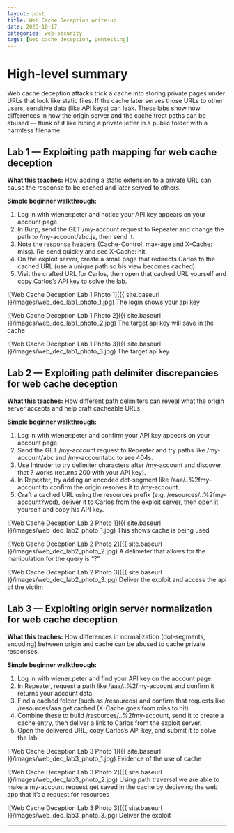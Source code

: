 ```yaml
---
layout: post
title: Web Cache Deception write-up
date: 2025-10-17
categories: web-security
tags: [web cache deception, pentesting]
---
```

# High-level summary

Web cache deception attacks trick a cache into storing private pages under URLs that look like static files. If the cache later serves those URLs to other users, sensitive data (like API keys) can leak. These labs show how differences in how the origin server and the cache treat paths can be abused — think of it like hiding a private letter in a public folder with a harmless filename.

## Lab 1 — Exploiting path mapping for web cache deception

**What this teaches:** How adding a static extension to a private URL can cause the response to be cached and later served to others.

**Simple beginner walkthrough:**

1. Log in with wiener:peter and notice your API key appears on your account page.
2. In Burp, send the GET /my-account request to Repeater and change the path to /my-account/abc.js, then send it.
3. Note the response headers (Cache-Control: max-age and X-Cache: miss). Re-send quickly and see X-Cache: hit.
4. On the exploit server, create a small page that redirects Carlos to the cached URL (use a unique path so his view becomes cached).
5. Visit the crafted URL for Carlos, then open that cached URL yourself and copy Carlos’s API key to solve the lab.

![Web Cache Deception Lab 1 Photo 1]({{ site.baseurl }}/images/web_dec_lab1_photo_1.jpg)
The login shows your api key


![Web Cache Deception Lab 1 Photo 2]({{ site.baseurl }}/images/web_dec_lab1_photo_2.jpg)
The target api key will save in the cache


![Web Cache Deception Lab 1 Photo 3]({{ site.baseurl }}/images/web_dec_lab1_photo_3.jpg)
The target api key


## Lab 2 — Exploiting path delimiter discrepancies for web cache deception

**What this teaches:** How different path delimiters can reveal what the origin server accepts and help craft cacheable URLs.

**Simple beginner walkthrough:**

1. Log in with wiener:peter and confirm your API key appears on your account page.
2. Send the GET /my-account request to Repeater and try paths like /my-account/abc and /my-accountabc to see 404s.
3. Use Intruder to try delimiter characters after /my-account and discover that ? works (returns 200 with your API key).
4. In Repeater, try adding an encoded dot-segment like /aaa/..%2fmy-account to confirm the origin resolves it to /my-account.
5. Craft a cached URL using the resources prefix (e.g. /resources/..%2fmy-account?wcd), deliver it to Carlos from the exploit server, then open it yourself and copy his API key.

![Web Cache Deception Lab 2 Photo 1]({{ site.baseurl }}/images/web_dec_lab2_photo_1.jpg)
This shows cache is being used


![Web Cache Deception Lab 2 Photo 2]({{ site.baseurl }}/images/web_dec_lab2_photo_2.jpg)
A delimeter that allows for the manipulation for the query is “?”


![Web Cache Deception Lab 2 Photo 3]({{ site.baseurl }}/images/web_dec_lab2_photo_3.jpg)
Deliver the exploit and access the api of the victim

## Lab 3 — Exploiting origin server normalization for web cache deception

**What this teaches:** How differences in normalization (dot-segments, encoding) between origin and cache can be abused to cache private responses.

**Simple beginner walkthrough:**

1. Log in with wiener:peter and find your API key on the account page.
2. In Repeater, request a path like /aaa/..%2fmy-account and confirm it returns your account data.
3. Find a cached folder (such as /resources) and confirm that requests like /resources/aaa get cached (X-Cache goes from miss to hit).
4. Combine these to build /resources/..%2fmy-account, send it to create a cache entry, then deliver a link to Carlos from the exploit server.
5. Open the delivered URL, copy Carlos’s API key, and submit it to solve the lab.

![Web Cache Deception Lab 3 Photo 1]({{ site.baseurl }}/images/web_dec_lab3_photo_1.jpg)
 Evidence of the use of cache


![Web Cache Deception Lab 3 Photo 2]({{ site.baseurl }}/images/web_dec_lab3_photo_2.jpg)
  Using path traversal we are able to make a my-account request get saved in the cache by decieving the web app that it’s a request for resources


![Web Cache Deception Lab 3 Photo 3]({{ site.baseurl }}/images/web_dec_lab3_photo_3.jpg)
  Deliver the exploit
 


---

